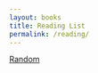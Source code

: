 ```yaml
---
layout: books
title: Reading List
permalink: /reading/
---
```


<script>
    var sites = [
        '{% include quote-i.html %}',
        '{% include quote-ii.html %}'
    ];

    function randomSite() {
        var i = parseInt(Math.random() * sites.length);
        location.href = sites[i];
    }
</script>
<a href="#" onclick="randomSite();">Random</a>

